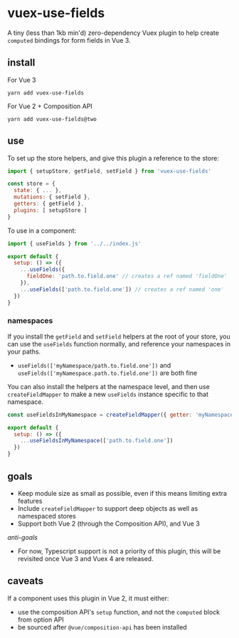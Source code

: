 # vuex-use-fields

A tiny (less than 1kb min'd) zero-dependency Vuex plugin to help create `computed` bindings for form fields in Vue 3.

## install

For Vue 3

```shell
yarn add vuex-use-fields
```

For Vue 2 + Composition API

```shell
yarn add vuex-use-fields@two
```

## use

To set up the store helpers, and give this plugin a reference to the store:

```js
import { setupStore, getField, setField } from 'vuex-use-fields'

const store = {
  state: { ... },
  mutations: { setField },
  getters: { getField },
  plugins: [ setupStore ]
}
```

To use in a component:

```js
import { useFields } from '../../index.js'

export default {
  setup: () => ({
    ...useFields({
      fieldOne: 'path.to.field.one' // creates a ref named 'fieldOne'
    }),
    ...useFields(['path.to.field.one']) // creates a ref named 'one'
  })
}
```

### namespaces

If you install the `getField` and `setField` helpers at the root of your store, you can use the `useFields` function normally, and reference your namespaces in your paths.
- `useFields(['myNamespace/path.to.field.one'])` and `useFields(['myNamespace.path.to.field.one'])` are both fine

You can also install the helpers at the namespace level, and then use `createFieldMapper` to make a new `useFields` instance specific to that namespace.

```js
const useFieldsInMyNamespace = createFieldMapper({ getter: 'myNamespace/getField', setter: 'myNamespace/setField' })

export default {
  setup: () => ({
    ...useFieldsInMyNamespace(['path.to.field.one'])
  })
}
```

## goals

- Keep module size as small as possible, even if this means limiting extra features
- Include `createFieldMapper` to support deep objects as well as namespaced stores
- Support both Vue 2 (through the Composition API), and Vue 3

*anti-goals*

- For now, Typescript support is not a priority of this plugin, this will be revisited once Vue 3 and Vuex 4 are released.

## caveats

If a component uses this plugin in Vue 2, it must either:
- use the composition API's `setup` function, and not the `computed` block from option API
- be sourced after `@vue/composition-api` has been installed
